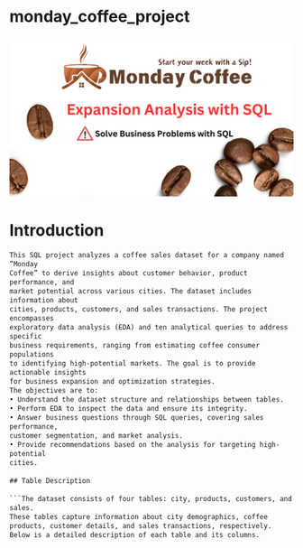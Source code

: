# monday_coffee_project
![Company Logo](https://github.com/najirh/Monday-Coffee-Expansion-Project-P8/blob/main/1.png)
# Introduction
```
This SQL project analyzes a coffee sales dataset for a company named ”Monday
Coffee” to derive insights about customer behavior, product performance, and
market potential across various cities. The dataset includes information about
cities, products, customers, and sales transactions. The project encompasses
exploratory data analysis (EDA) and ten analytical queries to address specific
business requirements, ranging from estimating coffee consumer populations
to identifying high-potential markets. The goal is to provide actionable insights
for business expansion and optimization strategies.
The objectives are to:
• Understand the dataset structure and relationships between tables.
• Perform EDA to inspect the data and ensure its integrity.
• Answer business questions through SQL queries, covering sales performance,
customer segmentation, and market analysis.
• Provide recommendations based on the analysis for targeting high-potential
cities.

## Table Description  

```The dataset consists of four tables: city, products, customers, and sales.
These tables capture information about city demographics, coffee products, customer details, and sales transactions, respectively. Below is a detailed description of each table and its columns.
